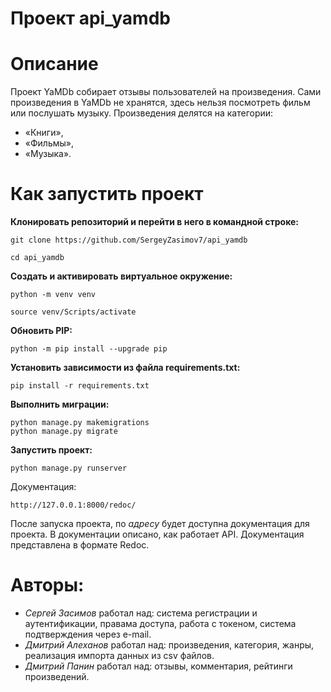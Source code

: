 # Проект api_yamdb
# **Описание**
Проект YaMDb собирает отзывы пользователей на произведения.
Сами произведения в YaMDb не хранятся, здесь нельзя посмотреть фильм или послушать музыку.
Произведения делятся на категории: 
 - «Книги»,
 - «Фильмы»,
 - «Музыка».
# **Как запустить проект**
 **Клонировать репозиторий и перейти в него в командной строке:**
```
git clone https://github.com/SergeyZasimov7/api_yamdb   
```
```
cd api_yamdb
```
 **Cоздать и активировать виртуальное окружение:**
```
python -m venv venv
```
```
source venv/Scripts/activate
```
 **Обновить PIP:**
```
python -m pip install --upgrade pip
```
 **Установить зависимости из файла requirements.txt:**
```
pip install -r requirements.txt
```
 **Выполнить миграции:**
```
python manage.py makemigrations
python manage.py migrate
```
 **Запустить проект:**
```
python manage.py runserver
```
Документация:
```
http://127.0.0.1:8000/redoc/
```
После запуска проекта, по _адресу_ будет доступна документация для проекта. В документации описано, как работает API. Документация представлена в формате Redoc.
# **Авторы:**
 - _Сергей Засимов_ работал над: система регистрации и аутентификации, правама доступа, работа с токеном, система подтверждения через e-mail.
 - _Дмитрий Алеханов_  работал над: произведения, категория, жанры, реализация импорта данных из csv файлов.
 - _Дмитрий Панин_ работал над: отзывы, комментария, рейтинги произведений.
